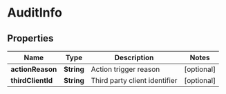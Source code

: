 

# AuditInfo


## Properties

| Name | Type | Description | Notes |
| - | - | - | - |
|**actionReason** | **String** | Action trigger reason |  [optional] |
|**thirdClientId** | **String** | Third party client identifier |  [optional] |



